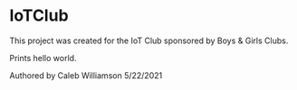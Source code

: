 # IoTClub
This project was created for the IoT Club sponsored by Boys & Girls Clubs.

Prints hello world. 

Authored by Caleb Williamson 5/22/2021
